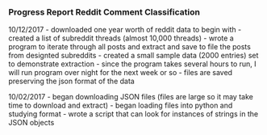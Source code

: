 ### Progress Report Reddit Comment Classification

10/12/2017
	- downloaded one year worth of reddit data to begin with
	- created a list of subreddit threads (almost 10,000 threads)
	- wrote a program to iterate through all posts and extract and save to file the posts from designted subreddits
	- created a small sample data (2000 entries) set to demonstrate extraction
	- since the program takes several hours to run, I will run program over night for the next week or so
	- files are saved preserving the json format of the data

10/02/2017
	- began downloading JSON files (files are large so it may take time to download and extract)
	- began loading files into python and studying format
	- wrote a script that can look for instances of strings in the JSON objects
	

